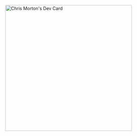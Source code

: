 <p>
<a href="https://app.daily.dev/Mortr0n"><img src="https://api.daily.dev/devcards/21cfad7c1e2a4162a5208a08af46b738.png?r=m7g" width="400" alt="Chris Morton's Dev Card"/></a>
</p>
<!-- <a href="https://github.com/Mortr0n/"><img src="https://github.com/Mortr0n/Mortr0n/blob/master/devcard.svg" width="400" alt="Chris Morton's Dev Card"/></a> -->
